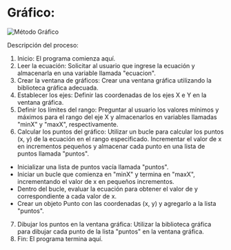 # Gráfico:

![Método Gráfico](imagenes/metodo1.png)

Descripción del proceso:
1. Inicio: El programa comienza aquí.
2. Leer la ecuación: Solicitar al usuario que ingrese la ecuación y almacenarla en una variable llamada
"ecuacion".
3. Crear la ventana de gráficos: Crear una ventana gráfica utilizando la biblioteca gráfica adecuada.
4. Establecer los ejes: Definir las coordenadas de los ejes X e Y en la ventana gráfica.
5. Definir los límites del rango: Preguntar al usuario los valores mínimos y máximos para el rango del eje X y
almacenarlos en variables llamadas "minX" y "maxX", respectivamente.
6. Calcular los puntos del gráfico: Utilizar un bucle para calcular los puntos (x, y) de la ecuación en el rango
especificado. Incrementar el valor de x en incrementos pequeños y almacenar cada punto en una lista de
puntos llamada "puntos".
- Inicializar una lista de puntos vacía llamada "puntos".
- Iniciar un bucle que comienza en "minX" y termina en "maxX", incrementando el valor de x en pequeños incrementos.
- Dentro del bucle, evaluar la ecuación para obtener el valor de y correspondiente a cada valor de x.
- Crear un objeto Punto con las coordenadas (x, y) y agregarlo a la lista "puntos".
7. Dibujar los puntos en la ventana gráfica: Utilizar la biblioteca gráfica para dibujar cada punto de la lista
"puntos" en la ventana gráfica.
8. Fin: El programa termina aquí.
